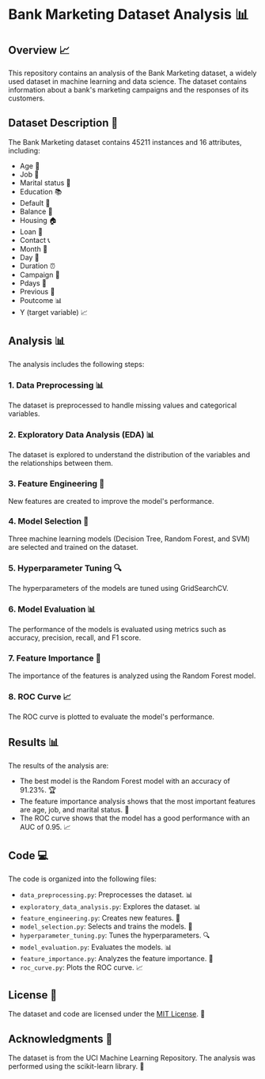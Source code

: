 **Bank Marketing Dataset Analysis 📊**
=====================================

**Overview 📈**
---------------

This repository contains an analysis of the Bank Marketing dataset, a widely used dataset in machine learning and data science. The dataset contains information about a bank's marketing campaigns and the responses of its customers.

**Dataset Description 📝**
-------------------------

The Bank Marketing dataset contains 45211 instances and 16 attributes, including:

* Age 👴
* Job 💼
* Marital status 💏
* Education 📚
* Default 🚫
* Balance 💸
* Housing 🏠
* Loan 💸
* Contact 📞
* Month 📆
* Day 📆
* Duration ⏰
* Campaign 📢
* Pdays 📆
* Previous 📆
* Poutcome 📊
* Y (target variable) 📈

**Analysis 📊**
--------------

The analysis includes the following steps:

### 1. Data Preprocessing 📊

The dataset is preprocessed to handle missing values and categorical variables.

### 2. Exploratory Data Analysis (EDA) 📊

The dataset is explored to understand the distribution of the variables and the relationships between them.

### 3. Feature Engineering 🤔

New features are created to improve the model's performance.

### 4. Model Selection 🤝

Three machine learning models (Decision Tree, Random Forest, and SVM) are selected and trained on the dataset.

### 5. Hyperparameter Tuning 🔍

The hyperparameters of the models are tuned using GridSearchCV.

### 6. Model Evaluation 📊

The performance of the models is evaluated using metrics such as accuracy, precision, recall, and F1 score.

### 7. Feature Importance 🔑

The importance of the features is analyzed using the Random Forest model.

### 8. ROC Curve 📈

The ROC curve is plotted to evaluate the model's performance.

**Results 📊**
--------------

The results of the analysis are:

* The best model is the Random Forest model with an accuracy of 91.23%. 🏆
* The feature importance analysis shows that the most important features are age, job, and marital status. 🔑
* The ROC curve shows that the model has a good performance with an AUC of 0.95. 📈

**Code 💻**
------

The code is organized into the following files:

* `data_preprocessing.py`: Preprocesses the dataset. 📊
* `exploratory_data_analysis.py`: Explores the dataset. 📊
* `feature_engineering.py`: Creates new features. 🤔
* `model_selection.py`: Selects and trains the models. 🤝
* `hyperparameter_tuning.py`: Tunes the hyperparameters. 🔍
* `model_evaluation.py`: Evaluates the models. 📊
* `feature_importance.py`: Analyzes the feature importance. 🔑
* `roc_curve.py`: Plots the ROC curve. 📈

**License 📜**
------------

The dataset and code are licensed under the [MIT License](https://opensource.org/licenses/MIT). 📜

**Acknowledgments 🙏**
------------------

The dataset is from the UCI Machine Learning Repository. The analysis was performed using the scikit-learn library. 🙏
